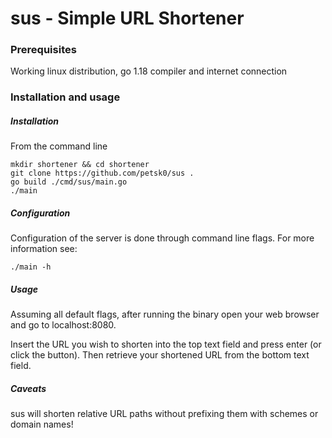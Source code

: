 sus - Simple URL Shortener
==========================

### Prerequisites

Working linux distribution, go 1.18 compiler and internet connection

### Installation and usage

##### Installation

From the command line
```
mkdir shortener && cd shortener
git clone https://github.com/petsk0/sus .
go build ./cmd/sus/main.go
./main
```

##### Configuration

Configuration of the server is done through command line flags.
For more information see:
```
./main -h
```

##### Usage

Assuming all default flags, after running the binary open your web browser and go to localhost:8080.

Insert the URL you wish to shorten into the top text field and press enter (or click the button). Then retrieve your shortened URL from the bottom text field.

##### Caveats

sus will shorten relative URL paths without prefixing them with schemes or domain names!
